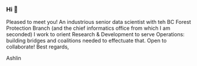### Hi 👋
Pleased to meet you! An industrious senior data scientist with teh BC Forest Protection Branch (and the chief informatics office from which I am seconded) I work to orient Research & Development to serve Operations: building bridges and coalitions needed to effectuate that. Open to collaborate!
Best regards,

Ashlin

<!--
**ashlinrichardson/ashlinrichardson** is a ✨ _special_ ✨ repository because its `README.md` (this file) appears on your GitHub profile.

Here are some ideas to get you started:

- 🔭 I’m currently working on ...
- 🌱 I’m currently learning ...
- 👯 I’m looking to collaborate on ...
- 🤔 I’m looking for help with ...
- 💬 Ask me about ...
- 📫 How to reach me: ...
- 😄 Pronouns: ...
- ⚡ Fun fact: ...
-->
